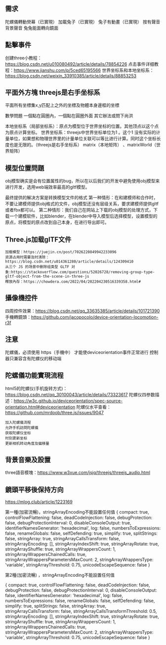 ## 需求
陀螺儀轉動熒幕（已實現）
加載兔子（已實現）
兔子有動畫（已實現）
按有聲音
背景聲音
兔兔能面轉向鏡面

## 點擊事件
创建three小教程：https://blog.csdn.net/u010080492/article/details/78854226
点击事件详细教程：https://www.jianshu.com/p/5ced65195566
世界坐标系和本地坐标系：https://blog.csdn.net/weixin_33910385/article/details/88853253

## 平面外方塊 threejs是右手坐标系
平面所有坐標集x,y匹配上之外的坐標及物體本身邊框的坐標

數學問題
一個點在圓圈內，一個點在圓圈外面
其它辦法或問下尚洪

本地坐标系（局部坐标系）：原点为模型位于世界坐标的位置。其他顶点以这个点为原点计算坐标。
世界坐标系：threejs中世界坐标单位为1 。这个1 没有实际的计量单位，如果想和物理世界里的计量单位关联可以等比进行计算。同时这个坐标长度也是无限的。（threejs是右手坐标系）
matrix（本地矩阵） 、matrixWorld（世界矩阵）

## 模型位置問題
obj模型确实是会有位置属性的bug，所以在以后我们的开发中避免使用obj模型来进行开发，选用web端效率最高的gltf模型。

最终提供的解决方案是转换模型文件的格式
第一种情形：在和建模师和合作时，不要让建模师提供obj格式的文件，obj模型还没有层级关系，要求建模师提供gltf或者fbx都可以。
第二种情形：我们自己在网站上下载的obj模型的处理方式，下载一个建模软件，比如blender，在blender中导入模型后选择模型，设置模型的原点，将模型的原点改到自己本身，在进行导出即可。

## Three.js加载gITF文件
```
加载模型：https://juejin.cn/post/7026220849942233096
资源占用时需要及时清除：https://blog.csdn.net/u014361280/article/details/124309410
从三个 JS 的场景中删除组类型 GLTF 对象:https://stackoverflow.com/questions/52026728/removing-group-type-gltf-object-from-the-scene-in-three-js
釋放內存：https://chowdera.com/2022/04/202204230516339358.html#
```

## 攝像機控件
四周控件效果：https://blog.csdn.net/qq_33635385/article/details/101721390
手機轉鏡頭：https://github.com/jacopocolo/device-orientation-locomotion-r3f

## 注意
陀螺儀，必须使用 https（手機中） 才能使deviceorientation事件正常进行
控制器只兼容含有陀螺仪的移动端

## 陀螺儀功能實現流程
html5的陀螺仪(手机旋转方式)：https://blog.csdn.net/qq_30100043/article/details/73323617
陀螺仪四参数描述：https://w3c.github.io/deviceorientation/spec-source-orientation.html#deviceorientation
陀螺仪水平查看：https://github.com/mrdoob/three.js/issues/9047
```
加入陀螺儀流程
允許手机訪問陀螺儀
获取陀螺仪坐标
时刻更新坐标
更新相机转动角度及偏移量
```

## 背景音樂及設置
three語音模塊：https://www.w3xue.com/jsjq/threejs/threejs_audio.html

## 鏡頭平移後保持方向
https://mlog.club/article/1223169

第一種(加密流暢)，stringArrayEncoding不能設置任何值
{
    compact: true,
    controlFlowFlattening: false,
    deadCodeInjection: false,
    debugProtection: false,
    debugProtectionInterval: 0,
    disableConsoleOutput: true,
    identifierNamesGenerator: 'hexadecimal',
    log: false,
    numbersToExpressions: false,
    renameGlobals: false,
    selfDefending: true,
    simplify: true,
    splitStrings: false,
    stringArray: true,
    stringArrayCallsTransform: false,
    stringArrayEncoding: [],
    stringArrayIndexShift: true,
    stringArrayRotate: true,
    stringArrayShuffle: true,
    stringArrayWrappersCount: 1,
    stringArrayWrappersChainedCalls: true,
    stringArrayWrappersParametersMaxCount: 2,
    stringArrayWrappersType: 'variable',
    stringArrayThreshold: 0.75,
    unicodeEscapeSequence: false
}

第2種(加密流暢) ，stringArrayEncoding不能設置任何值

{
    compact: true,
    controlFlowFlattening: false,
    deadCodeInjection: false,
    debugProtection: false,
    debugProtectionInterval: 0,
    disableConsoleOutput: false,
    identifierNamesGenerator: 'hexadecimal',
    log: false,
    numbersToExpressions: false,
    renameGlobals: false,
    selfDefending: false,
    simplify: true,
    splitStrings: false,
    stringArray: true,
    stringArrayCallsTransform: false,
    stringArrayCallsTransformThreshold: 0.5,
    stringArrayEncoding: [],
    stringArrayIndexShift: true,
    stringArrayRotate: true,
    stringArrayShuffle: true,
    stringArrayWrappersCount: 1,
    stringArrayWrappersChainedCalls: true,
    stringArrayWrappersParametersMaxCount: 2,
    stringArrayWrappersType: 'variable',
    stringArrayThreshold: 0.75,
    unicodeEscapeSequence: false
}